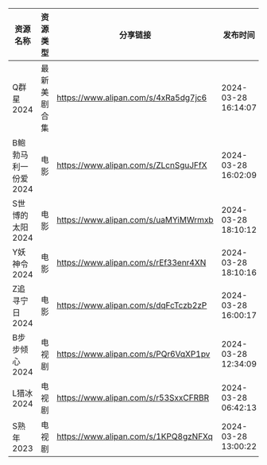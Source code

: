 | 资源名称         | 资源类型   | 分享链接                                 | 发布时间                |
| ------------ | ------ | ------------------------------------ | ------------------- |
| Q群星2024      | 最新美剧合集 | https://www.alipan.com/s/4xRa5dg7jc6 | 2024-03-28 16:14:07 |
| B鲍勃马利一份爱2024 | 电影     | https://www.alipan.com/s/ZLcnSguJFfX | 2024-03-28 16:02:09 |
| S世博的太阳2024   | 电影     | https://www.alipan.com/s/uaMYiMWrmxb | 2024-03-28 18:10:12 |
| Y妖神令2024     | 电影     | https://www.alipan.com/s/rEf33enr4XN | 2024-03-28 18:10:16 |
| Z追寻宁日2024    | 电影     | https://www.alipan.com/s/dqFcTczb2zP | 2024-03-28 16:00:17 |
| B步步倾心2024    | 电视剧    | https://www.alipan.com/s/PQr6VqXP1pv | 2024-03-28 12:34:09 |
| L猎冰2024      | 电视剧    | https://www.alipan.com/s/r53SxxCFRBR | 2024-03-28 06:42:13 |
| S熟年2023      | 电视剧    | https://www.alipan.com/s/1KPQ8gzNFXq | 2024-03-28 13:00:22 |
